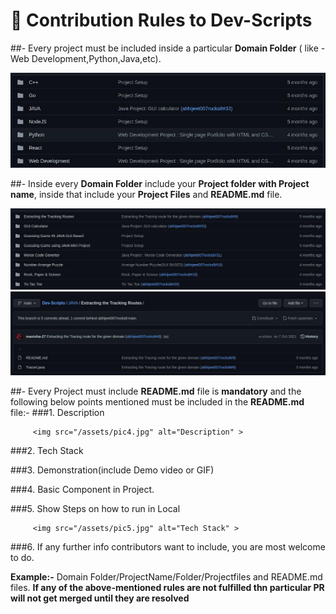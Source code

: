 # 📌 Contribution Rules to Dev-Scripts

##- Every project must be included inside a particular **Domain Folder** ( like - Web Development,Python,Java,etc).

   <img src="/assets/pic1.jpg" alt="Project domain" >

##- Inside every **Domain Folder** include your **Project folder with Project name**, inside that include your **Project Files** and **README.md** file.

   <img src="/assets/pic2.jpg" alt="Project Files" >
   
   <img src="/assets/pic3.jpg" alt="Project Files" >

##- Every Project must include **README.md** file is **mandatory** and the following below points mentioned must be included in the **README.md** file:- 
   ###1. Description
   
         <img src="/assets/pic4.jpg" alt="Description" >
   
   ###2. Tech Stack
   
      
   
   ###3. Demonstration(include Demo video or GIF)
   
   ###4. Basic Component in Project.
   
   ###5. Show Steps on how to run in Local

         <img src="/assets/pic5.jpg" alt="Tech Stack" >

   ###6. If any further info contributors want to include, you are most welcome to do.

  
  
  **Example:-** Domain Folder/ProjectName/Folder/Projectfiles and README.md files.
  **If any of the above-mentioned rules are not fulfilled thn particular PR will not get merged until they are resolved**
